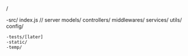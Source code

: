 /

   -src/
      index.js // server
      models/
      controllers/
      middlewares/
      services/
      utils/
      config/
    
    -tests/[later]
    -static/
    -temp/
